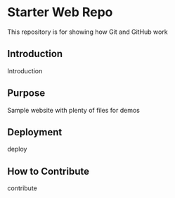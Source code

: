 # Starter Web Repo

This repository is for showing how Git and GitHub work

## Introduction
Introduction

## Purpose

Sample website with plenty of files for demos

## Deployment
deploy

## How to Contribute
contribute
